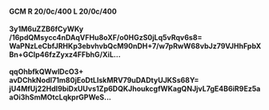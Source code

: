 #### GCM R 20/0c/400 L 20/0c/400
**3y1M6uZZB6fCyWKy**<br/>**/16pdQMsycc4nDAqVFHu8oXF/o0HGzS0jLq5vRqv6s8=**<br/>**WaPNzLeCbfJRHKp3ebvhvbQcM90nDH+7/w7pRwW68vbJz79VJHhFpbXBn+GCIp46fzZyxz4FFbhG/XiL...**<br/><br/>
**qqOhbfkQWwIDcO3+**<br/>**avDChkNodI71m80jEoDtLlskMRV79uDADtyUJKSs68Y=**<br/>**jU4MfUj22Hdl9biDxUUvs1Zp6DQKJhoukcgfWKagQNJjvL7gE4B6iR9Ez5aaOi3hSmMOtcLqkprGPWeS...**